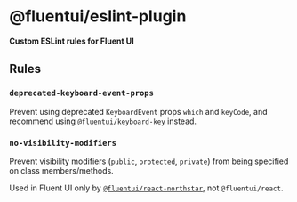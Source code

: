 # @fluentui/eslint-plugin

**Custom ESLint rules for Fluent UI**

## Rules

### `deprecated-keyboard-event-props`

Prevent using deprecated `KeyboardEvent` props `which` and `keyCode`, and recommend using `@fluentui/keyboard-key` instead.

### `no-visibility-modifiers`

Prevent visibility modifiers (`public`, `protected`, `private`) from being specified on class members/methods.

Used in Fluent UI only by [`@fluentui/react-northstar`](https://aka.ms/fluent-ui), not `@fluentui/react`.
